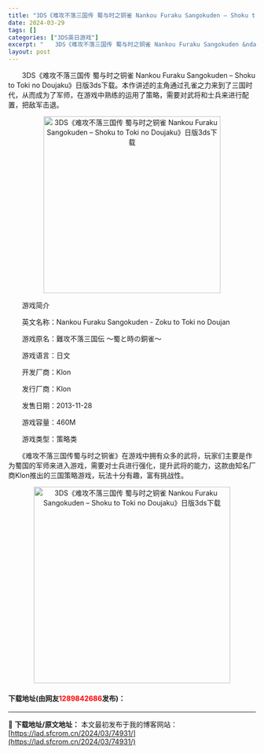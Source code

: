 ```yaml
---
title: "3DS《难攻不落三国传 蜀与时之铜雀 Nankou Furaku Sangokuden – Shoku to Toki no Doujaku》日版3ds下载"
date: 2024-03-29
tags: []
categories: ["3DS英日游戏"]
excerpt: "　　3DS《难攻不落三国传 蜀与时之铜雀 Nankou Furaku Sangokuden &ndash; Shoku to Toki no Doujaku》日版3ds下载。本作讲述的主角通过孔雀之力来到了三国时代，从而成为了军师，在游戏中熟练的运用了策略，需要对武将和士兵来进行配置，把敌军击退。 &hellip;"
layout: post
---
```


 <p>　　3DS《难攻不落三国传 蜀与时之铜雀 Nankou Furaku Sangokuden &ndash; Shoku to Toki no Doujaku》日版3ds下载。本作讲述的主角通过孔雀之力来到了三国时代，从而成为了军师，在游戏中熟练的运用了策略，需要对武将和士兵来进行配置，把敌军击退。</p> <p align="center"><img align="" border="0" src="https://lad.sfcrom.cn/wp-content/uploads/2024/03/20240329_66062a579a6df.jpg" width="360" alt="3DS《难攻不落三国传 蜀与时之铜雀 Nankou Furaku Sangokuden – Shoku to Toki no Doujaku》日版3ds下载" /></p> <p>　　游戏简介</p> <p>　　英文名称：Nankou Furaku Sangokuden - Zoku to Toki no Doujan</p> <p>　　游戏原名：難攻不落三国伝 ～蜀と時の銅雀～</p> <p>　　游戏语言：日文</p> <p>　　开发厂商：Klon</p> <p>　　发行厂商：Klon</p> <p>　　发售日期：2013-11-28</p> <p>　　游戏容量：460M</p> <p>　　游戏类型：策略类</p> <p>　　《难攻不落三国传蜀与时之铜雀》在游戏中拥有众多的武将，玩家们主要是作为蜀国的军师来进入游戏，需要对士兵进行强化，提升武将的能力，这款由知名厂商Klon推出的三国策略游戏，玩法十分有趣，富有挑战性。</p> <p align="center"><img align="" border="0" src="https://lad.sfcrom.cn/wp-content/uploads/2024/03/20240329_66062a580e14c.jpg" width="400" alt="3DS《难攻不落三国传 蜀与时之铜雀 Nankou Furaku Sangokuden – Shoku to Toki no Doujaku》日版3ds下载" /></p> <p><h4>下载地址(由网友<font color="red">1289842686</font>发布)：</h4></p> 

---
📖 **下载地址/原文地址：** 本文最初发布于我的博客网站：[https://lad.sfcrom.cn/2024/03/74931/](https://lad.sfcrom.cn/2024/03/74931/)
